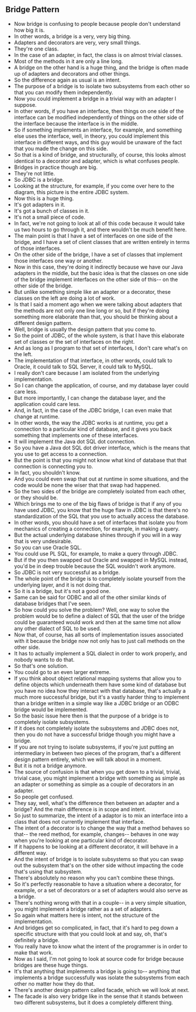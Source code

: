 ## Bridge Pattern 

-  Now bridge is confusing to people because people don't understand how big it is.
-  In other words, a bridge is a very, very big thing.
-  Adapters and decorators are very, very small things.
-  They're one class.
-  In the case of an adapter, in fact, the class is on almost trivial classes.
-  Most of the methods in it are only a line long.
-  A bridge on the other hand is a huge thing, and the bridge is often made up of adapters and decorators and other things.
-  So the difference again as usual is an intent.
-  The purpose of a bridge is to isolate two subsystems from each other so that you can modify them independently.
-  Now you could implement a bridge in a trivial way with an adapter I suppose.
-  In other words, if you have an interface, then things on one side of the interface can be modified independently of things on the other side of the interface because the interface is in the middle.
-  So if something implements an interface, for example, and something else uses the interface, well, in theory, you could implement this interface in different ways, and this guy would be unaware of the fact that you made the change on this side.
-  So that is a kind of bridge, and structurally, of course, this looks almost identical to a decorator and adapter, which is what confuses people.
-  Bridges in practice though are big.
-  They're not little.
-  So JDBC is a bridge.
-  Looking at the structure, for example, if you come over here to the diagram, this picture is the entire JDBC system.
-  Now this is a huge thing.
-  It's got adapters in it.
-  It's got a bunch of classes in it.
-  It's not a small piece of code.
-  In fact, we're not going to look at all of this code because it would take us two hours to go through it, and there wouldn't be much benefit here.
-  The main point is that I have a set of interfaces on one side of the bridge, and I have a set of client classes that are written entirely in terms of those interfaces.
-  On the other side of the bridge, I have a set of classes that implement those interfaces one way or another.
-  Now in this case, they're doing it indirectly because we have our Java adapters in the middle, but the basic idea is that the classes on one side of the bridge implement interfaces on the other side of this-- on the other side of the bridge.
-  But unlike something simple like an adapter or a decorator, these classes on the left are doing a lot of work.
-  Is that I said a moment ago when we were talking about adapters that the methods are not only one line long or so, but if they're doing something more elaborate than that, you should be thinking about a different design pattern.
-  Well, bridge is usually the design pattern that you come to.
-  So the point of JDBC, of the whole system, is that I have this elaborate set of classes or the set of interfaces on the right.
-  And as long as I program to that set of interfaces, I don't care what's on the left.
-  The implementation of that interface, in other words, could talk to Oracle, it could talk to SQL Server, it could talk to MySQL.
-  I really don't care because I am isolated from the underlying implementation.
-  So I can change the application, of course, and my database layer could care less.
-  But more importantly, I can change the database layer, and the application could care less.
-  And, in fact, in the case of the JDBC bridge, I can even make that change at runtime.
-  In other words, the way the JDBC works is at runtime, you get a connection to a particular kind of database, and it gives you back something that implements one of these interfaces.
-  It will implement the Java dot SQL dot connection.
-  So you have a Java dot SQL dot driver interface, which is the means that you use to get access to a connection.
-  But the point is that you might not know what kind of database that that connection is connecting you to.
-  In fact, you shouldn't know.
-  And you could even swap that out at runtime in some situations, and the code would be none the wiser that that swap had happened.
-  So the two sides of the bridge are completely isolated from each other, or they should be.
-  Which brings me to one of the big flaws of bridge is that if any of you have used JDBC, you know that the huge flaw in JDBC is that there's no standardization of the SQL that you use to actually access the database.
-  In other words, you should have a set of interfaces that isolate you from mechanics of creating a connection, for example, in making a query.
-  But the actual underlying database shines through if you will in a way that is very undesirable.
-  So you can use Oracle SQL.
-  You could use PL SQL, for example, to make a query through JDBC.
-  But if the you then swapped out Oracle and swapped in MySQL instead, you'd be in deep trouble because the SQL wouldn't work anymore.
-  So JDBC is not very successful as a bridge.
-  The whole point of the bridge is to completely isolate yourself from the underlying layer, and it is not doing that.
-  So it is a bridge, but it's not a good one.
-  Same can be said for ODBC and all of the other similar kinds of database bridges that I've seen.
-  So how could you solve the problem? Well, one way to solve the problem would be to define a dialect of SQL that the user of the bridge could be guaranteed would work and then at the same time not allow any other dialect of SQL to be used.
-  Now that, of course, has all sorts of implementation issues associated with it because the bridge now not only has to just call methods on the other side.
-  It has to actually implement a SQL dialect in order to work properly, and nobody wants to do that.
-  So that's one solution.
-  You could go to an even larger extreme.
-  If you think about object relational mapping systems that allow you to define objects which underneath them have some kind of database but you have no idea how they interact with that database, that's actually a much more successful bridge, but it's a vastly harder thing to implement than a bridge written in a simple way like a JDBC bridge or an ODBC bridge would be implemented.
-  So the basic issue here then is that the purpose of a bridge is to completely isolate subsystems.
-  If it does not completely isolate the subsystems and JDBC does not, then you do not have a successful bridge though you might have a bridge.
-  If you are not trying to isolate subsystems, if you're just putting an intermediary in between two pieces of the program, that's a different design pattern entirely, which we will talk about in a moment.
-  But it is not a bridge anymore.
-  The source of confusion is that when you get down to a trivial, trivial, trivial case, you might implement a bridge with something as simple as an adapter or something as simple as a couple of decorators in an adapter.
-  So people get confused.
-  They say, well, what's the difference then between an adapter and a bridge? And the main difference is in scope and intent.
-  So just to summarize, the intent of a adaptor is to mix an interface into a class that does not currently implement that interface.
-  The intent of a decorator is to change the way that a method behaves so that-- the reed method, for example, changes-- behaves in one way when you're looking at one particular kind of decorator.
-  If it happens to be looking at a different decorator, it will behave in a different way.
-  And the intent of bridge is to isolate subsystems so that you can swap out the subsystem that's on the other side without impacting the code that's using that subsystem.
-  There's absolutely no reason why you can't combine these things.
-  So it's perfectly reasonable to have a situation where a decorator, for example, or a set of decorators or a set of adapters would also serve as a bridge.
-  There's nothing wrong with that in a couple-- in a very simple situation, you might implement a bridge rather as a set of adapters.
-  So again what matters here is intent, not the structure of the implementation.
-  And bridges get so complicated, in fact, that it's hard to peg down a specific structure with that you could look at and say, oh, that's definitely a bridge.
-  You really have to know what the intent of the programmer is in order to make that work.
-  Now as I said, I'm not going to look at source code for bridge because bridges are these huge things.
-  It's that anything that implements a bridge is going to-- anything that implements a bridge successfully was isolate the subsystems from each other no matter how they do that.
-  There's another design pattern called facade, which we will look at next.
-  The facade is also very bridge like in the sense that it stands between two different subsystems, but it does a completely different thing.